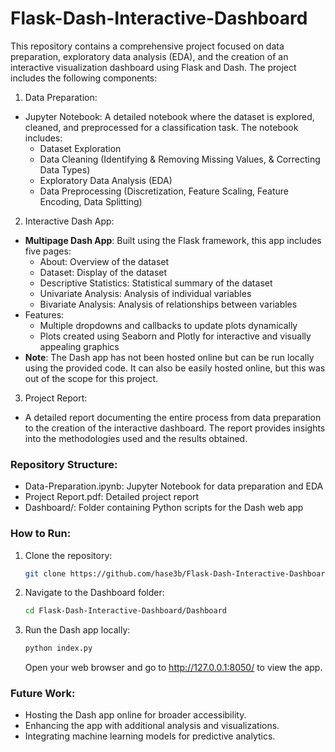 # Flask-Dash-Interactive-Dashboard
This repository contains a comprehensive project focused on data preparation, exploratory data analysis (EDA), and the creation of an interactive visualization dashboard using Flask and Dash. The project includes the following components:

1) Data Preparation:
  * Jupyter Notebook: A detailed notebook where the dataset is explored, cleaned, and preprocessed for a classification task. The notebook includes:
    * Dataset Exploration
    * Data Cleaning (Identifying & Removing Missing Values, & Correcting Data Types)
    * Exploratory Data Analysis (EDA)
    * Data Preprocessing (Discretization, Feature Scaling, Feature Encoding, Data Splitting)
2) Interactive Dash App:
  * **Multipage Dash App**: Built using the Flask framework, this app includes five pages:
    * About: Overview of the dataset
    * Dataset: Display of the dataset
    * Descriptive Statistics: Statistical summary of the dataset
    * Univariate Analysis: Analysis of individual variables
    * Bivariate Analysis: Analysis of relationships between variables
  * Features:
    * Multiple dropdowns and callbacks to update plots dynamically
    * Plots created using Seaborn and Plotly for interactive and visually appealing graphics
  * **Note**: The Dash app has not been hosted online but can be run locally using the provided code. It can also be easily hosted online, but this was out of the scope for this project.
3) Project Report:
  * A detailed report documenting the entire process from data preparation to the creation of the interactive dashboard. The report provides insights into the methodologies used and the results obtained.

### Repository Structure:
* Data-Preparation.ipynb: Jupyter Notebook for data preparation and EDA
* Project Report.pdf: Detailed project report
* Dashboard/: Folder containing Python scripts for the Dash web app

### How to Run:
1) Clone the repository:
   ```sh
   git clone https://github.com/hase3b/Flask-Dash-Interactive-Dashboard.git
   ```
3) Navigate to the Dashboard folder:
   ```sh
   cd Flask-Dash-Interactive-Dashboard/Dashboard
   ```
5) Run the Dash app locally:
   ```sh
   python index.py
   ```
   Open your web browser and go to http://127.0.0.1:8050/ to view the app.
   
### Future Work:
* Hosting the Dash app online for broader accessibility.
* Enhancing the app with additional analysis and visualizations.
* Integrating machine learning models for predictive analytics.
